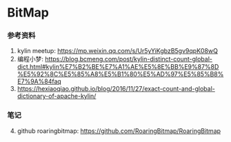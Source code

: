 # BitMap
### 参考资料
1. kylin meetup: https://mp.weixin.qq.com/s/Ur5yYiKgbzB5gv9qpK08wQ
2. 编程小梦: https://blog.bcmeng.com/post/kylin-distinct-count-global-dict.html#kylin%E7%B2%BE%E7%A1%AE%E5%8E%BB%E9%87%8D%E5%92%8C%E5%85%A8%E5%B1%80%E5%AD%97%E5%85%B8%E7%9A%84faq
3. https://hexiaoqiao.github.io/blog/2016/11/27/exact-count-and-global-dictionary-of-apache-kylin/
### 笔记
4. github roaringbitmap: https://github.com/RoaringBitmap/RoaringBitmap